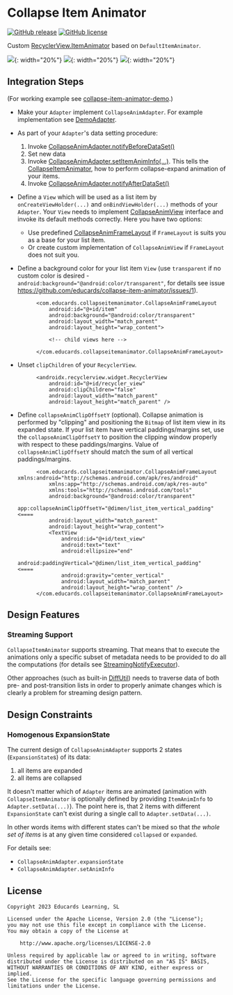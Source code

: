 # Collapse Item Animator

[![GitHub release](https://img.shields.io/github/v/release/educards/collapse-item-animator?include_prereleases&style=flat-square)](https://github.com/educards/collapse-item-animator/releases)
[![GitHub license](https://img.shields.io/github/license/educards/collapse-item-animator?style=flat-square)](https://github.com/educards/collapse-item-animator/blob/main/LICENSE)

Custom [RecyclerView.ItemAnimator](https://developer.android.com/reference/androidx/recyclerview/widget/RecyclerView.ItemAnimator) based on `DefaultItemAnimator`.

![](collapse-item-animator-demo/examples/test-case-a.gif){: width="20%"}
![](collapse-item-animator-demo/examples/test-case-d.gif){: width="20%"}
![](collapse-item-animator-demo/examples/test-case-e.gif){: width="20%"}

## Integration Steps

(For working example see [collapse-item-animator-demo](https://github.com/educards/collapse-item-animator/tree/main/collapse-item-animator-demo).)

* Make your `Adapter` implement `CollapseAnimAdapter`.
  For example implementation see [DemoAdapter](https://github.com/educards/collapse-item-animator/blob/main/collapse-item-animator-demo/src/main/java/com/educards/collapseitemanimator/demo/DemoAdapter.kt).

* As part of your `Adapter`'s data setting procedure:
  1. Invoke [CollapseAnimAdapter.notifyBeforeDataSet()](https://github.com/educards/collapse-item-animator/blob/main/collapse-item-animator/src/main/java/com/educards/collapseitemanimator/CollapseAnimAdapter.kt)
  2. Set new data
  3. Invoke [CollapseAnimAdapter.setItemAnimInfo(...)](https://github.com/educards/collapse-item-animator/blob/main/collapse-item-animator/src/main/java/com/educards/collapseitemanimator/CollapseAnimAdapter.kt).
     This tells the [CollapseItemAnimator](https://github.com/educards/collapse-item-animator/blob/main/collapse-item-animator/src/main/java/com/educards/collapseitemanimator/CollapseItemAnimator.kt),
     how to perform collapse-expand animation of your items.
  4. Invoke [CollapseAnimAdapter.notifyAfterDataSet()](https://github.com/educards/collapse-item-animator/blob/main/collapse-item-animator/src/main/java/com/educards/collapseitemanimator/CollapseAnimAdapter.kt)

* Define a `View` which will be used as a list item by `onCreateViewHolder(...)` and `onBindViewHolder(...)` methods of your `Adapter`.
  Your `View` needs to implement [CollapseAnimView](https://github.com/educards/collapse-item-animator/blob/main/collapse-item-animator/src/main/java/com/educards/collapseitemanimator/CollapseAnimView.kt) interface and invoke its default methods correctly.
  Here you have two options:
  * Use predefined [CollapseAnimFrameLayout](https://github.com/educards/collapse-item-animator/blob/main/collapse-item-animator/src/main/java/com/educards/collapseitemanimator/CollapseAnimFrameLayout.kt)
    if `FrameLayout` is suits you as a base for your list item.
  * Or create custom implementation of `CollapseAnimView` if `FrameLayout` does not suit you.

* Define a background color for your list item `View`
  (use `transparent` if no custom color is desired - `android:background="@android:color/transparent"`,
  for details see issue https://github.com/educards/collapse-item-animator/issues/1).

  ```
        <com.educards.collapseitemanimator.CollapseAnimFrameLayout
            android:id="@+id/item"
            android:background="@android:color/transparent"
            android:layout_width="match_parent"
            android:layout_height="wrap_content">

            <!-- child views here -->

        </com.educards.collapseitemanimator.CollapseAnimFrameLayout>
  ```

* Unset `clipChildren` of your `RecyclerView`.
  ```
        <androidx.recyclerview.widget.RecyclerView
            android:id="@+id/recycler_view"
            android:clipChildren="false"
            android:layout_width="match_parent"
            android:layout_height="match_parent" />
  ```

* Define `collapseAnimClipOffsetY` (optional).
  Collapse animation is performed by "clipping" and positioning the `Bitmap` of list item view
  in its expanded state. If your list item have vertical paddings/margins set, use the `collapseAnimClipOffsetY`
  to position the clipping window properly with respect to these paddings/margins.
  Value of `collapseAnimClipOffsetY` should match the sum of all vertical paddings/margins.
  ```
        <com.educards.collapseitemanimator.CollapseAnimFrameLayout xmlns:android="http://schemas.android.com/apk/res/android"
            xmlns:app="http://schemas.android.com/apk/res-auto"
            xmlns:tools="http://schemas.android.com/tools"
            android:background="@android:color/transparent"
            app:collapseAnimClipOffsetY="@dimen/list_item_vertical_padding"    <====
            android:layout_width="match_parent"
            android:layout_height="wrap_content">
            <TextView
                android:id="@+id/text_view"
                android:text="text"
                android:ellipsize="end"
                android:paddingVertical="@dimen/list_item_vertical_padding"    <====
                android:gravity="center_vertical"
                android:layout_width="match_parent"
                android:layout_height="wrap_content" />
        </com.educards.collapseitemanimator.CollapseAnimFrameLayout>
  ```

## Design Features

### Streaming Support
`CollapseItemAnimator` supports streaming.
That means that to execute the animations only a specific subset of metadata
needs to be provided to do all the computations
(for details see [StreamingNotifyExecutor](https://github.com/educards/collapse-item-animator/blob/main/collapse-item-animator/src/main/java/com/educards/collapseitemanimator/StreamingNotifyExecutor.kt)).

Other approaches (such as built-in [DiffUtil](https://developer.android.com/reference/androidx/recyclerview/widget/DiffUtil))
needs to traverse data of both pre- and post-transition lists in order
to properly animate changes which is clearly a problem for streaming design pattern.

## Design Constraints

### Homogenous ExpansionState

The current design of `CollapseAnimAdapter` supports 2 states (`ExpansionState`s) of its data:
1. all items are expanded
2. all items are collapsed
 
It doesn't matter which of `Adapter` items are animated (animation with `CollapseItemAnimator` is
optionally defined by providing `ItemAnimInfo` to `Adapter.setData(...)`). The point here is, that
2 items with different `ExpansionState` can't exist during a single call to `Adapter.setData(...)`.

In other words items with different states can't be mixed so that *the whole set of items* is
at any given time considered `collapsed` or `expanded`.

For details see:
* `CollapseAnimAdapter.expansionState`
* `CollapseAnimAdapter.setAnimInfo`

## License
```
Copyright 2023 Educards Learning, SL

Licensed under the Apache License, Version 2.0 (the "License");
you may not use this file except in compliance with the License.
You may obtain a copy of the License at

    http://www.apache.org/licenses/LICENSE-2.0

Unless required by applicable law or agreed to in writing, software
distributed under the License is distributed on an "AS IS" BASIS,
WITHOUT WARRANTIES OR CONDITIONS OF ANY KIND, either express or implied.
See the License for the specific language governing permissions and
limitations under the License.
```
